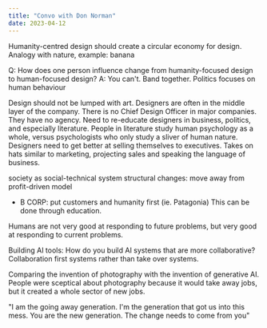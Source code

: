 ```yaml
---
title: "Convo with Don Norman"
date: 2023-04-12
---
```

Humanity-centred design should create a circular economy for design. Analogy with nature, example: banana

Q: How does one person influence change from humanity-focused design to human-focused design?
A: You can't. Band together. 
Politics focuses on human behaviour

Design should not be lumped with art. Designers are often in the middle layer of the company. There is no Chief Design Officer in major companies. They have no agency. Need to re-educate designers in business, politics, and especially literature. People in literature study human psychology as a whole, versus psychologists who only study a sliver of human nature. Designers need to get better at selling themselves to executives. Takes on hats similar to marketing, projecting sales and speaking the language of business. 

society as social-technical system
structural changes: move away from profit-driven model
- B CORP: put customers and humanity first (ie. Patagonia)
This can be done through education. 

Humans are not very good at responding to future problems, but very good at responding to current problems. 

Building AI tools:
How do you build AI systems that are more collaborative? Collaboration first systems rather than take over systems.

Comparing the invention of photography with the invention of generative AI. People were sceptical about photography because it would take away jobs, but it created a whole sector of new jobs.

"I am the going away generation. I'm the generation that got us into this mess. You are the new generation. The change needs to come from you"